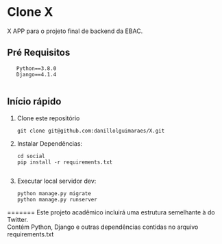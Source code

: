 # Clone X

X APP para o projeto final de backend da EBAC.

## Pré Requisitos

```
   Python==3.8.0
   Django==4.1.4


```

## Início rápido

1. Clone este repositório

   ```shell
   git clone git@github.com:danillolguimaraes/X.git
   ```

2. Instalar Dependências:

   ```shell
   cd social
   pip install -r requirements.txt
  
   ```

3. Executar local servidor dev:

   ```shell
   python manage.py migrate
   python manage.py runserver
   ```
   
=======
Este projeto acadêmico incluirá uma estrutura semelhante à do Twitter. <br>
Contém Python, Django e outras dependências contidas no arquivo requirements.txt

